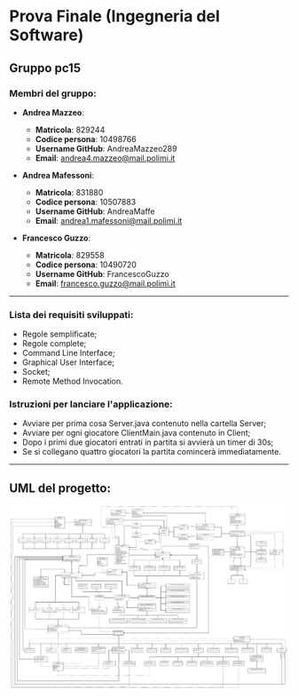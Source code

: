 # Prova Finale (Ingegneria del Software)

## Gruppo pc15

### Membri del gruppo:
- __Andrea Mazzeo__:
  * __Matricola__: 829244
  * __Codice persona__: 10498766
  * __Username GitHub__: AndreaMazzeo289
  * __Email__: andrea4.mazzeo@mail.polimi.it
 
- __Andrea Mafessoni__:
  * __Matricola__: 831880
  * __Codice persona__: 10507883
  * __Username GitHub__: AndreaMaffe
  * __Email__: andrea1.mafessoni@mail.polimi.it
 
- __Francesco Guzzo__:
  * __Matricola__: 829558
  * __Codice persona__: 10490720
  * __Username GitHub__: FrancescoGuzzo
  * __Email__: francesco.guzzo@mail.polimi.it
 
---

### Lista dei requisiti sviluppati:
- Regole semplificate;
- Regole complete;
- Command Line Interface;
- Graphical User Interface;
- Socket;
- Remote Method Invocation.

### Istruzioni per lanciare l'applicazione:
- Avviare per prima cosa Server.java contenuto nella cartella Server;
- Avviare per ogni giocatore ClientMain.java contenuto in Client;
- Dopo i primi due giocatori entrati in partita si avvierà un timer di 30s;
- Se si collegano quattro giocatori la partita comincerà immediatamente.

---

## UML del progetto:
![Alt text](/UML/LorenzoIlMagnificoUML.png?raw=true "UML diagram")

